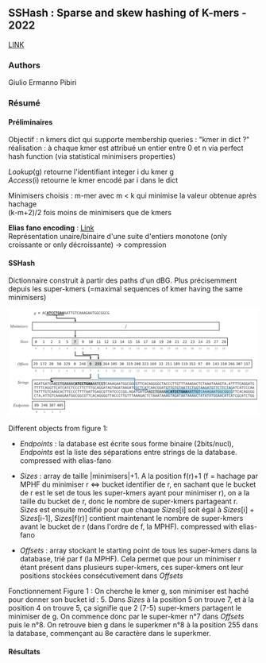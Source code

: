 ## SSHash : Sparse and skew hashing of K-mers - 2022

[LINK](https://academic.oup.com/bioinformatics/article/38/Supplement_1/i185/6617506) 

### Authors  
Giulio Ermanno Pibiri

### Résumé

#### Préliminaires

Objectif : n kmers dict qui supporte membership queries : "kmer in dict ?"\
réalisation : à chaque kmer est attribué un entier entre 0 et n via perfect hash function (via statistical minimisers properties) 

*Lookup*(g) retourne l'identifiant integer i du kmer g\
*Access*(i) retourne le kmer encodé par i dans le dict  

Minimisers choisis : m-mer avec m < k qui minimise la valeur obtenue après hachage\
(k-m+2)/2 fois moins de minimisers que de kmers

**Elias fano encoding** :
[Link](https://www.antoniomallia.it/sorted-integers-compression-with-elias-fano-encoding.html)\
Représentation unaire/binaire d'une suite d'entiers monotone (only croissante or only décroissante) -> compression

#### SSHash

Dictionnaire construit à partir des paths d'un dBG. Plus précisemment depuis les super-kmers (=maximal sequences of kmer having the same minimisers)

![figure1](/assets/sshash1.png)

Different objects from figure 1:
  + *Endpoints* : la database est écrite sous forme binaire (2bits/nucl), *Endpoints* est la liste des séparations entre strings de la database. compressed with elias-fano

  + *Sizes* : array de taille |minimisers|+1. A la position f(r)+1 (f = hachage par MPHF du minimiser r <=> bucket identifier de r, en sachant que le bucket de r est le set de tous les super-kmers ayant pour minimiser r), on a la taille du bucket de r, donc le nombre de super-kmers partageant r.\
  *Sizes* est ensuite modifié pour que chaque *Sizes*[i] soit égal à *Sizes*[i] + *Sizes*[i-1], *Sizes*[f(r)] contient maintenant le nombre de super-kmers avant le bucket de r (dans l'ordre de f, la MPHF). compressed with elias-fano

  +  *Offsets* : array stockant le starting point de tous les super-kmers dans la database, trié par f (la MPHF). Cela permet que pour un minimiser r étant présent dans plusieurs super-kmers, ces super-kmers ont leur positions stockées consécutivement dans *Offsets*

Fonctionnement Figure 1 :
On cherche le kmer g, son minimiser est haché pour donner son bucket id : 5. Dans *Sizes* à la position 5 on trouve 7, et à la position 4 on trouve 5, ça signifie que 2 (7-5) super-kmers partagent le minimiser de g. On commence donc par le super-kmer n°7 dans *Offsets* puis le n°8. On retrouve bien g dans le superkmer n°8 à la position 255 dans la database, commençant au 8e caractère dans le superkmer.


#### Résultats





